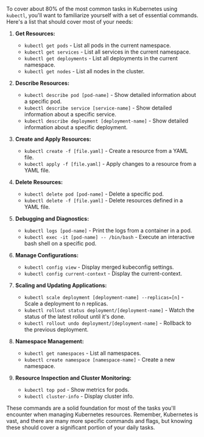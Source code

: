 To cover about 80% of the most common tasks in Kubernetes using `kubectl`, you'll want to familiarize yourself with a set of essential commands. Here's a list that should cover most of your needs:

1. **Get Resources:**
   - `kubectl get pods` - List all pods in the current namespace.
   - `kubectl get services` - List all services in the current namespace.
   - `kubectl get deployments` - List all deployments in the current namespace.
   - `kubectl get nodes` - List all nodes in the cluster.

2. **Describe Resources:**
   - `kubectl describe pod [pod-name]` - Show detailed information about a specific pod.
   - `kubectl describe service [service-name]` - Show detailed information about a specific service.
   - `kubectl describe deployment [deployment-name]` - Show detailed information about a specific deployment.

3. **Create and Apply Resources:**
   - `kubectl create -f [file.yaml]` - Create a resource from a YAML file.
   - `kubectl apply -f [file.yaml]` - Apply changes to a resource from a YAML file.

4. **Delete Resources:**
   - `kubectl delete pod [pod-name]` - Delete a specific pod.
   - `kubectl delete -f [file.yaml]` - Delete resources defined in a YAML file.

5. **Debugging and Diagnostics:**
   - `kubectl logs [pod-name]` - Print the logs from a container in a pod.
   - `kubectl exec -it [pod-name] -- /bin/bash` - Execute an interactive bash shell on a specific pod.

6. **Manage Configurations:**
   - `kubectl config view` - Display merged kubeconfig settings.
   - `kubectl config current-context` - Display the current-context.

7. **Scaling and Updating Applications:**
   - `kubectl scale deployment [deployment-name] --replicas=[n]` - Scale a deployment to n replicas.
   - `kubectl rollout status deployment/[deployment-name]` - Watch the status of the latest rollout until it's done.
   - `kubectl rollout undo deployment/[deployment-name]` - Rollback to the previous deployment.

8. **Namespace Management:**
   - `kubectl get namespaces` - List all namespaces.
   - `kubectl create namespace [namespace-name]` - Create a new namespace.

9. **Resource Inspection and Cluster Monitoring:**
   - `kubectl top pod` - Show metrics for pods.
   - `kubectl cluster-info` - Display cluster info.

These commands are a solid foundation for most of the tasks you'll encounter when managing Kubernetes resources. Remember, Kubernetes is vast, and there are many more specific commands and flags, but knowing these should cover a significant portion of your daily tasks.

